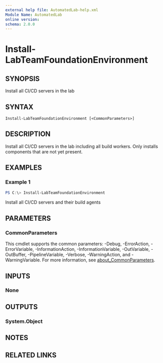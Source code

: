 ```yaml
---
external help file: AutomatedLab-help.xml
Module Name: AutomatedLab
online version:
schema: 2.0.0
---
```


# Install-LabTeamFoundationEnvironment

## SYNOPSIS
Install all CI/CD servers in the lab

## SYNTAX

```
Install-LabTeamFoundationEnvironment [<CommonParameters>]
```

## DESCRIPTION
Install all CI/CD servers in the lab including all build workers.
Only installs components that are not yet present.

## EXAMPLES

### Example 1
```powershell
PS C:\> Install-LabTeamFoundationEnvironment
```

Install all CI/CD servers and their build agents

## PARAMETERS

### CommonParameters
This cmdlet supports the common parameters: -Debug, -ErrorAction, -ErrorVariable, -InformationAction, -InformationVariable, -OutVariable, -OutBuffer, -PipelineVariable, -Verbose, -WarningAction, and -WarningVariable. For more information, see [about_CommonParameters](http://go.microsoft.com/fwlink/?LinkID=113216).

## INPUTS

### None
## OUTPUTS

### System.Object
## NOTES

## RELATED LINKS

